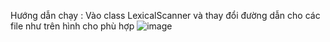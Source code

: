 Hướng dẫn chạy :
Vào class LexicalScanner và thay đổi đường dẫn cho các file như trên hình cho phù hợp
![image](https://user-images.githubusercontent.com/47035404/162475619-8b5c6919-b386-4e7f-af4f-e34da4a03f9b.png)
